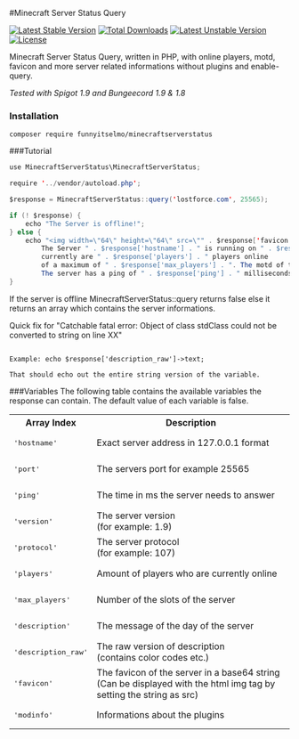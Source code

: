 #Minecraft Server Status Query

[![Latest Stable Version](https://poser.pugx.org/funnyitselmo/minecraftserverstatus/v/stable)](https://packagist.org/packages/funnyitselmo/minecraftserverstatus) [![Total Downloads](https://poser.pugx.org/funnyitselmo/minecraftserverstatus/downloads)](https://packagist.org/packages/funnyitselmo/minecraftserverstatus) [![Latest Unstable Version](https://poser.pugx.org/funnyitselmo/minecraftserverstatus/v/unstable)](https://packagist.org/packages/funnyitselmo/minecraftserverstatus) [![License](https://poser.pugx.org/funnyitselmo/minecraftserverstatus/license)](https://packagist.org/packages/funnyitselmo/minecraftserverstatus)

Minecraft Server Status Query, written in PHP, with online players, motd, favicon and more server related informations without plugins and enable-query.

*Tested with Spigot 1.9 and Bungeecord 1.9 & 1.8*

### Installation
```
composer require funnyitselmo/minecraftserverstatus
```
###Tutorial
```Java
use MinecraftServerStatus\MinecraftServerStatus;

require '../vendor/autoload.php';

$response = MinecraftServerStatus::query('lostforce.com', 25565);

if (! $response) {
    echo "The Server is offline!";
} else {
    echo "<img width=\"64\" height=\"64\" src=\"" . $response['favicon'] . "\" /> <br>
		The Server " . $response['hostname'] . " is running on " . $response['version'] . " and is online,
		currently are " . $response['players'] . " players online
		of a maximum of " . $response['max_players'] . ". The motd of the server is '" . $response['description'] . "'.
		The server has a ping of " . $response['ping'] . " milliseconds.";
}
```
If the server is offline MinecraftServerStatus::query returns false else it returns an array which contains the server informations.

Quick fix for "Catchable fatal error: Object of class stdClass could not be converted to string on line XX"

```Convert whichever variable is returning the error into a string by appending ->text; to it.

Example: echo $response['description_raw']->text;

That should echo out the entire string version of the variable.
```
###Variables
The following table contains the available variables the response can contain. The default value of each variable is false.

<table border="0">
<tr>
<th>Array Index</th>
<th>Description</th>
</tr>
<tr>
<td><pre>'hostname'</pre></td>
<td>Exact server address in 127.0.0.1 format</td>
</tr>
<tr>
<td><pre>'port'</pre></td>
<td>The servers port for example 25565</td>
</tr>
<tr>
<td><pre>'ping'</pre></td>
<td>The time in ms the server needs to answer</td>
</tr>
<tr>
<td><pre>'version'</pre></td>
<td>The server version <br>(for example: 1.9)</td>
</tr>
<tr>
<td><pre>'protocol'</pre></td>
<td>The server protocol <br>(for example: 107)</td>
</tr>
<tr>
<td><pre>'players'</pre></td>
<td>Amount of players who are currently online</td>
</tr>
<tr>
<td><pre>'max_players'</pre></td>
<td>Number of the slots of the server</td>
</tr>
<tr>
<td><pre>'description'</pre></td>
<td>The message of the day of the server </td>
</tr>
<tr>
<td><pre>'description_raw'</pre></td>
<td>The raw version of description <br>(contains color codes etc.)</td>
</tr>
<tr>
<td><pre>'favicon'</pre></td>
<td>The favicon of the server in a base64 string <br>(Can be displayed with the html img tag by setting the string as src)</td>
</tr>
<tr>
<td><pre>'modinfo'</pre></td>
<td>Informations about the plugins</td>
</tr>
</table>


